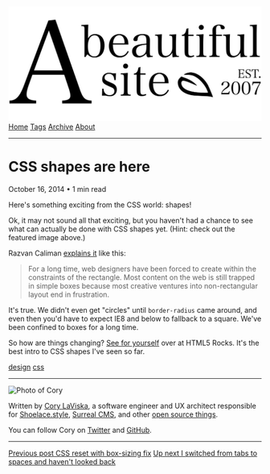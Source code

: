 <a href="../../index.html" class="header-link"><img src="../../images/logos/wordmark.svg" alt="A Beautiful Site" class="wordmark" /></a> <a href="../../index.html" class="nav-item">Home</a> <a href="../../tags/index.html" class="nav-item">Tags</a> <a href="../index.html" class="nav-item">Archive</a> <a href="../../about/index.html" class="nav-item">About</a>

---

# CSS shapes are here

October 16, 2014 • 1 min read

Here's something exciting from the CSS world: shapes!

Ok, it may not sound all that exciting, but you haven't had a chance to see what can actually be done with CSS shapes yet. (Hint: check out the featured image above.)

Razvan Caliman [explains it](http://www.html5rocks.com/en/tutorials/shapes/getting-started/) like this:

> For a long time, web designers have been forced to create within the constraints of the rectangle. Most content on the web is still trapped in simple boxes because most creative ventures into non-rectangular layout end in frustration.

It's true. We didn't even get "circles" until `border-radius` came around, and even then you'd have to expect IE8 and below to fallback to a square. We've been confined to boxes for a long time.

So how are things changing? [See for yourself](http://www.html5rocks.com/en/tutorials/shapes/getting-started/) over at HTML5 Rocks. It's the best intro to CSS shapes I've seen so far.

<a href="../../tags/design/index.html" class="post-tag">design</a> <a href="../../tags/css/index.html" class="post-tag">css</a>

---

<img src="http://0.gravatar.com/avatar/bf1b3b95fd5b096a3592247c29667b33?s=512" alt="Photo of Cory" class="avatar avatar-small" />

Written by [Cory LaViska](../../index-4.html), a software engineer and UX architect responsible for [Shoelace.style](https://shoelace.style/), [Surreal CMS](https://www.surrealcms.com/), and other [open source things](https://github.com/claviska).

You can follow Cory on [Twitter](https://twitter.com/bgooonz) and [GitHub](https://github.com/claviska).

---

<a href="../css-reset-with-box-sizing-fix/index.html" class="post-nav-previous"><span class="small">Previous post</span> CSS reset with box-sizing fix</a> <a href="../i-switched-from-tabs-to-spaces-and-havent-looked-back/index.html" class="post-nav-next"><span class="small">Up next</span> I switched from tabs to spaces and haven't looked back</a>
